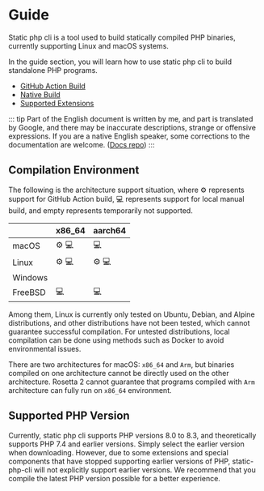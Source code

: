 # Guide

Static php cli is a tool used to build statically compiled PHP binaries, 
currently supporting Linux and macOS systems.

In the guide section, you will learn how to use static php cli to build standalone PHP programs.

- [GitHub Action Build](./action-build)
- [Native Build](./manual-build)
- [Supported Extensions](./extensions)

::: tip
Part of the English document is written by me, and part is translated by Google, 
and there may be inaccurate descriptions, strange or offensive expressions.
If you are a native English speaker, some corrections to the documentation are welcome. ([Docs repo](https://github.com/static-php/static-php-cli-docs))
:::

## Compilation Environment

The following is the architecture support situation, where :gear: represents support for GitHub Action build, 
:computer: represents support for local manual build, and empty represents temporarily not supported.

|         | x86_64            | aarch64           |
|---------|-------------------|-------------------|
| macOS   | :gear: :computer: | :computer:        |
| Linux   | :gear: :computer: | :gear: :computer: |
| Windows |                   |                   |
| FreeBSD | :computer:        | :computer:        |

Among them, Linux is currently only tested on Ubuntu, Debian, and Alpine distributions, 
and other distributions have not been tested, which cannot guarantee successful compilation.
For untested distributions, local compilation can be done using methods such as Docker to avoid environmental issues.

There are two architectures for macOS: `x86_64` and `Arm`, but binaries compiled on one architecture cannot be directly used on the other architecture.
Rosetta 2 cannot guarantee that programs compiled with `Arm` architecture can fully run on `x86_64` environment.

## Supported PHP Version

Currently, static php cli supports PHP versions 8.0 to 8.3, and theoretically supports PHP 7.4 and earlier versions. 
Simply select the earlier version when downloading.
However, due to some extensions and special components that have stopped supporting earlier versions of PHP, 
static-php-cli will not explicitly support earlier versions.
We recommend that you compile the latest PHP version possible for a better experience.
